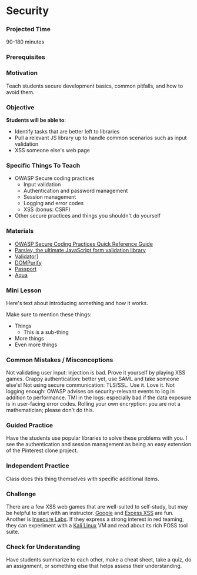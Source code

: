 # Security

### Projected Time
90-180 minutes

### Prerequisites


### Motivation
Teach students secure development basics, common pitfalls, and how to avoid them.

### Objective
**Students will be able to**:
- Identify tasks that are better left to libraries
- Pull a relevant JS library up to handle common scenarios such as input validation
- XSS someone else's web page

### Specific Things To Teach
- OWASP Secure coding practices
	- Input validation
	- Authentication and password management
	- Session management
	- Logging and error codes
	- XSS (bonus: CSRF)
- Other secure practices and things you shouldn't do yourself

### Materials

- [OWASP Secure Coding Practices Quick Reference Guide](https://www.owasp.org/images/0/08/OWASP_SCP_Quick_Reference_Guide_v2.pdf)
- [Parsley, the ultimate JavaScript form validation library](http://parsleyjs.org/)
- [Validator](https://github.com/chriso/validator.js)]
- [DOMPurify](https://github.com/cure53/DOMPurify)
- [Passport](http://passportjs.org/)
- [Aqua](https://github.com/jedireza/aqua/)

### Mini Lesson

Here's text about introducing something and how it works.

Make sure to mention these things:
- Things
	- This is a sub-thing
- More things
- Even more things


### Common Mistakes / Misconceptions

Not validating user input: injection is bad. Prove it yourself by playing XSS games.
Crappy authentication: better yet, use SAML and take someone else's!
Not using secure communication: TLS/SSL. Use it. Love it.
Not logging enough: OWASP advises on security-relevant events to log in addition to performance.
TMI in the logs: especially bad if the data exposure is in user-facing error codes.
Rolling your own encryption: you are not a mathematician; please don't do this.

### Guided Practice

Have the students use popular libraries to solve these problems with you. I see the authentication and session management as being an easy extension of the Pinterest clone project.


### Independent Practice

Class does this thing themselves with specific additional items.


### Challenge

There are a few XSS web games that are well-suited to self-study, but may be helpful to start with an instructor. [Google](https://xss-game.appspot.com/) and [Excess XSS](http://excess-xss.com/) are fun. Another is [Insecure Labs](www.insecurelabs.org).
If they express a strong interest in red teaming, they can experiment with a [Kali Linux](https://www.kali.org/) VM and read about its rich FOSS tool suite.

### Check for Understanding

Have students summarize to each other, make a cheat sheet, take a quiz, do an assignment, or something else that helps assess their understanding.
